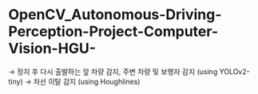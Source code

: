 # OpenCV_Autonomous-Driving-Perception-Project-Computer-Vision-HGU-
→ 정지 후 다시 출발하는 앞 차량 감지, 주변 차량 및 보행자 감지 (using YOLOv2-tiny)
→ 차선 이탈 감지 (using Houghlines)
